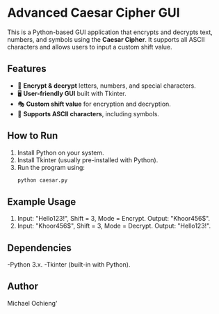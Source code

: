 # Advanced Caesar Cipher GUI

This is a Python-based GUI application that encrypts and decrypts text, numbers, and symbols using the **Caesar Cipher**. It supports all ASCII characters and allows users to input a custom shift value.

## Features
- 🔐 **Encrypt & decrypt** letters, numbers, and special characters.
- 🖥️ **User-friendly GUI** built with Tkinter.
- 🎭 **Custom shift value** for encryption and decryption.
- 🔢 **Supports ASCII characters**, including symbols.

## How to Run
1. Install Python on your system.
2. Install Tkinter (usually pre-installed with Python).
3. Run the program using:
   ```sh
   python caesar.py

## Example Usage
1. Input: "Hello123!", Shift = 3, Mode = Encrypt.
Output: "Khoor456$".
2. Input: "Khoor456$", Shift = 3, Mode = Decrypt.
Output: "Hello123!".
## Dependencies
-Python 3.x.
-Tkinter (built-in with Python).
## Author
Michael Ochieng'
